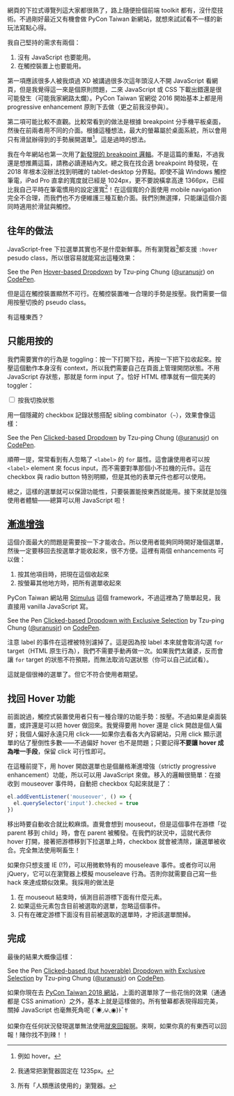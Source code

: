 網頁的下拉式導覽列這大家都很熟了，路上隨便撿個前端 toolkit 都有，沒什麼技術。不過剛好最近又有機會做 PyCon Taiwan 新網站，就想來試試看不一樣的新玩法寫點心得。

我自己堅持的需求有兩個：

1. 沒有 JavaScript 也要能用。
2. 在觸控裝置上也要能用。

第一項應該很多人被我煩過 XD 被講過很多次這年頭沒人不開 JavaScript 看網頁，但是我覺得這一來是個原則問題，二來 JavaScript 或 CSS 下載出錯還是很可能發生（可能我家網路太爛）。PyCon Taiwan 官網從 2016 開始基本上都是用 progressive enhancement 原則下去做（更之前我沒參與）。

第二項可能比較不直觀。比較常看到的做法是根據 breakpoint 分手機平板桌面，然後在前兩者用不同的介面。根據這種想法，最大的螢幕屬於桌面系統，所以會用只有滑鼠辦得到的手勢展開選單[^desktop-only-gesture]。這是過時的想法。

[^desktop-only-gesture]: 例如 hover。

我在今年網站也第一次用了[新發現的 breakpoint 邏輯](https://medium.freecodecamp.org/the-100-correct-way-to-do-css-breakpoints-88d6a5ba1862)。不是這篇的重點，不過我還是想推薦這篇，請務必讀連結內文。總之我在找合適 breakpoint 時發現，在 2018 年根本沒辦法找到明確的 tablet-desktop 分界點。即使不論 Windows 觸控筆電，iPad Pro 直拿的寬度就已經是 1024px，更不要說橫拿高達 1366px，已經比我自己平時在筆電慣用的設定還寬[^browser-width]！在這個寬的介面使用 mobile navigation 完全不合理，而我們也不方便維護三種互動介面。我們別無選擇，只能讓這個介面同時適用於滑鼠與觸控。

[^browser-width]: 我通常把瀏覽器固定在 1235px。


## 往年的做法

JavaScript-free 下拉選單其實也不是什麼新鮮事。所有瀏覽器[^all-browsers]都支援 `:hover` pesudo class，所以很容易就能寫出這種效果：

[^all-browsers]: 所有「人類應該使用的」瀏覽器。

<div data-height="400" data-theme-id="0" data-slug-hash="zRbWyK" data-default-tab="css,result" data-user="uranusjr" data-embed-version="2" data-pen-title="Hover-based Dropdown" data-preview="true" class="codepen">See the Pen <a href="https://codepen.io/uranusjr/pen/zRbWyK/">Hover-based Dropdown</a> by Tzu-ping Chung (<a href="https://codepen.io/uranusjr">@uranusjr</a>) on <a href="https://codepen.io">CodePen</a>.</div>

但是這在觸控裝置顯然不可行。在觸控裝置唯一合理的手勢是按壓。我們需要一個用按壓切換的 pseudo class。

有這種東西？


## 只能用按的

我們需要實作的行為是 toggling：按一下打開下拉，再按一下把下拉收起來。按壓這個動作本身沒有 context，所以我們需要自己在頁面上管理開閉狀態。不用 JavaScript 存狀態，那就是 form input 了。恰好 HTML 標準就有一個完美的 toggler：

<label><input type="checkbox"> 按我切換狀態</label>

用一個隱藏的 checkbox 記錄狀態搭配 sibling combinator（`~`），效果會像這樣：

<div data-height="265" data-theme-id="0" data-slug-hash="rJRvEd" data-default-tab="css,result" data-user="uranusjr" data-embed-version="2" data-pen-title="Clicked-based Dropdown" data-preview="true" class="codepen">See the Pen <a href="https://codepen.io/uranusjr/pen/rJRvEd/">Clicked-based Dropdown</a> by Tzu-ping Chung (<a href="https://codepen.io/uranusjr">@uranusjr</a>) on <a href="https://codepen.io">CodePen</a>.</div>

順帶一提，常常看到有人忽略了 `<label>` 的 `for` 屬性。這會讓使用者可以按 `<label>` element 來 focus input，而不需要對準那個小不拉機的元件。這在 checkbox 與 radio button 特別明顯，但是其他的表單元件也都可以使用。

總之，這樣的選單就可以保證功能性，只要裝置能按東西就能用。接下來就是加強使用者體驗——總算可以用 JavaScript 啦！


## [漸進增強](https://zh.wikipedia.org/wiki/渐进增强)

這個介面最大的問題是需要按一下才能收合。所以使用者能夠同時開好幾個選單，然後一定要移回去按選單才能收起來，很不方便。這裡有兩個 enhancements 可以做：

1. 按其他項目時，把現在這個收起來
2. 按螢幕其他地方時，把所有選單收起來

PyCon Taiwan 網站用 [Stimulus] 這個 framework，不過這裡為了簡單起見，我直接用 vanilla JavaScript 寫。

[Stimulus]: https://stimulusjs.org

<div data-height="265" data-theme-id="0" data-slug-hash="PQLBZE" data-default-tab="css,result" data-user="uranusjr" data-embed-version="2" data-pen-title="Clicked-based Dropdown with Exclusive Selection" class="codepen">See the Pen <a href="https://codepen.io/uranusjr/pen/PQLBZE/">Clicked-based Dropdown with Exclusive Selection</a> by Tzu-ping Chung (<a href="https://codepen.io/uranusjr">@uranusjr</a>) on <a href="https://codepen.io">CodePen</a>.</div>

注意 label 的事件在這裡被特別濾掉了。這是因為按 label 本來就會取消勾選 `for` target（HTML 原生行為），我們不需要手動再做一次。如果我們太雞婆，反而會讓 `for` target 的狀態不符預期，而無法取消勾選狀態（你可以自己試試看）。

這就是個很棒的選單了。但它不符合使用者期望。


## 找回 Hover 功能

前面說過，觸控式裝置使用者只有一種合理的功能手勢：按壓。不過如果是桌面裝置，或許還是可以把 hover 做回來。我覺得要用 hover 還是 click 開啟是個人偏好；我個人偏好永遠只用 click——如果你去看各大內容網站，只用 click 顯示選單的佔了壓倒性多數——不過偏好 hover 也不是問題；只要記得**不要讓 hover 成為唯一手段**，保留 click 可行性即可。

在這種前提下，用 hover 開啟選單也是個嚴格漸進增強（strictly progressive enhancement）功能，所以可以用 JavaScript 來做。移入的邏輯很簡單：在接收到 mouseover 事件時，自動把 checkbox 勾起來就是了：

```javascript
el.addEventListener('mouseover', () => {
  el.querySelector('input').checked = true
})
```

移出時要自動收合就比較麻煩。直覺會想到 mouseout，但是這個事件在游標「從 parent 移到 child」時，會在 parent 被觸發。在我們的狀況中，這就代表你 hover 打開，接著把游標移到下拉選單上時，checkbox 就會被清除，讓選單被收合。完全無法使用啊畜生！

如果你只想支援 IE (!?)，可以用微軟特有的 mouseleave 事件。或者你可以用 jQuery，它可以在瀏覽器上模擬 mouseleave 行為。否則你就需要自己寫一些 hack 來達成類似效果。我採用的做法是

1. 在 mouseout 結束時，偵測目前游標下面有什麼元素。
2. 如果這些元素包含目前被選取的選單，忽略這個事件。
3. 只有在確定游標下面沒有目前被選取的選單時，才把該選單關掉。


## 完成

最後的結果大概像這樣：

<div data-height="265" data-theme-id="0" data-slug-hash="PQLBZE" data-default-tab="js,result" data-user="uranusjr" data-embed-version="2" data-pen-title="Clicked-based (but hoverable) Dropdown with Exclusive Selection" data-preview="true" class="codepen">See the Pen <a href="https://codepen.io/uranusjr/pen/PQLBZE/">Clicked-based (but hoverable) Dropdown with Exclusive Selection</a> by Tzu-ping Chung (<a href="https://codepen.io/uranusjr">@uranusjr</a>) on <a href="https://codepen.io">CodePen</a>.</div>

如果你現在去 [PyCon Taiwan 2018 網站](https://tw.pycon.org/2018/)，上面的選單除了一些花俏的效果（通通都是 CSS animation）之外，基本上就是這樣做的。所有螢幕都表現得超完美，關掉 JavaScript 也毫無死角呢 (´◉◞౪◟◉)ﾄﾞﾔ

如果你在任何狀況發現選單無法使用[就來回報啊](https://github.com/pycontw/pycontw2016/issues)。來啊，如果你真的有東西可以回報！賭你找不到辣！！


<script async src="https://static.codepen.io/assets/embed/ei.js"></script>
